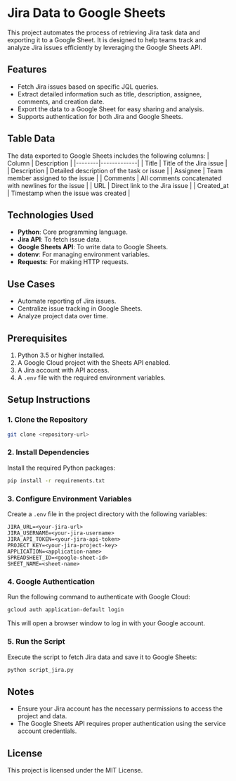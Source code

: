 # Jira Data to Google Sheets

This project automates the process of retrieving Jira task data and exporting it to a Google Sheet. It is designed to help teams track and analyze Jira issues efficiently by leveraging the Google Sheets API.

## Features
- Fetch Jira issues based on specific JQL queries.
- Extract detailed information such as title, description, assignee, comments, and creation date.
- Export the data to a Google Sheet for easy sharing and analysis.
- Supports authentication for both Jira and Google Sheets.

## Table Data
The data exported to Google Sheets includes the following columns:
| Column | Description |
|--------|-------------|
| Title | Title of the Jira issue |
| Description | Detailed description of the task or issue |
| Assignee | Team member assigned to the issue |
| Comments | All comments concatenated with newlines for the issue |
| URL | Direct link to the Jira issue |
| Created_at | Timestamp when the issue was created |

## Technologies Used
- **Python**: Core programming language.
- **Jira API**: To fetch issue data.
- **Google Sheets API**: To write data to Google Sheets.
- **dotenv**: For managing environment variables.
- **Requests**: For making HTTP requests.

## Use Cases
- Automate reporting of Jira issues.
- Centralize issue tracking in Google Sheets.
- Analyze project data over time.

## Prerequisites

1. Python 3.5 or higher installed.
2. A Google Cloud project with the Sheets API enabled.
3. A Jira account with API access.
4. A `.env` file with the required environment variables.

## Setup Instructions

### 1. Clone the Repository
```bash
git clone <repository-url>
```

### 2. Install Dependencies
Install the required Python packages:
```bash
pip install -r requirements.txt
```

### 3. Configure Environment Variables
Create a `.env` file in the project directory with the following variables:
```
JIRA_URL=<your-jira-url>
JIRA_USERNAME=<your-jira-username>
JIRA_API_TOKEN=<your-jira-api-token>
PROJECT_KEY=<your-jira-project-key>
APPLICATION=<application-name>
SPREADSHEET_ID=<google-sheet-id>
SHEET_NAME=<sheet-name>
```

### 4. Google Authentication
Run the following command to authenticate with Google Cloud:
```bash
gcloud auth application-default login
```
This will open a browser window to log in with your Google account.

### 5. Run the Script
Execute the script to fetch Jira data and save it to Google Sheets:
```bash
python script_jira.py
```

## Notes
- Ensure your Jira account has the necessary permissions to access the project and data.
- The Google Sheets API requires proper authentication using the service account credentials.

## License
This project is licensed under the MIT License.
